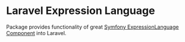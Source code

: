 # Laravel Expression Language

Package provides functionality of great [Symfony ExpressionLanguage Component](https://github.com/symfony/expression-language) into Laravel.